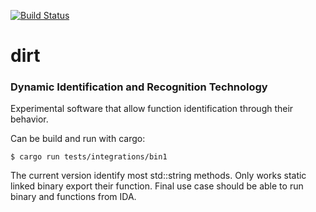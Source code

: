 [![Build Status](https://travis-ci.org/isra17/dirt.svg?branch=master)](https://travis-ci.org/isra17/dirt)
# dirt
### Dynamic Identification and Recognition Technology

Experimental software that allow function identification through their behavior.

Can be build and run with cargo:

```
$ cargo run tests/integrations/bin1
```

The current version identify most std::string methods. Only works static linked
binary export their function. Final use case should be able to run binary and
functions from IDA.
